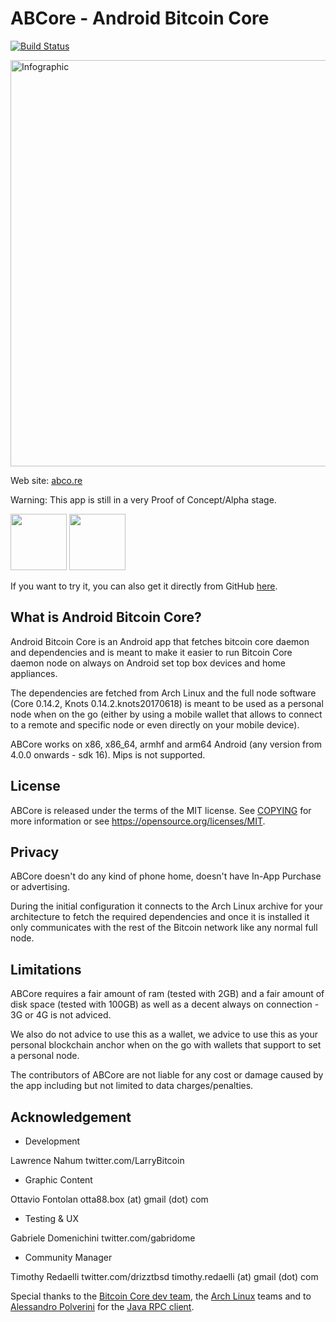 ABCore - Android Bitcoin Core
=============================

[![Build Status](https://travis-ci.org/greenaddress/abcore.svg?branch=master)](https://travis-ci.org/greenaddress/abcore)

<a href="http://abco.re"> <img src="http://abco.re/assets/images/schema.png" alt="Infographic" width="650" height="650"></a>

Web site: <a href="http://abco.re">abco.re</a>

Warning: This app is still in a very Proof of Concept/Alpha stage.

<a href="https://f-droid.org/packages/com.greenaddress.abcore/" target="_blank">
<img src="https://f-droid.org/badge/get-it-on.png" height="90"/></a>
<a href="https://play.google.com/apps/testing/com.greenaddress.abcore" target="_blank">
<img src="https://play.google.com/intl/en_us/badges/images/generic/en-play-badge.png" height="90"/></a>

If you want to try it, you can also get it directly from GitHub [here](https://github.com/greenaddress/abcore/releases/tag/v0.59alphaPoC).

What is Android Bitcoin Core?
-----------------------------

Android Bitcoin Core is an Android app that fetches bitcoin core daemon and dependencies and is meant to make it easier 
to run Bitcoin Core daemon node on always on Android set top box devices and home appliances.

The dependencies are fetched from Arch Linux and the full node software (Core 0.14.2, Knots 0.14.2.knots20170618) is meant to be used as a personal node when on the go (either by using a mobile wallet that allows to connect to a remote and specific node or even directly on your mobile device).

ABCore works on x86, x86_64, armhf and arm64 Android (any version from 4.0.0 onwards - sdk 16). Mips is not supported.

License
-------

ABCore is released under the terms of the MIT license. See [COPYING](COPYING) for more
information or see https://opensource.org/licenses/MIT.

Privacy
-------

ABCore doesn't do any kind of phone home, doesn't have In-App Purchase or advertising.

During the initial configuration it connects to the Arch Linux archive for your architecture to fetch the required dependencies and once it is installed it only communicates with the rest of the Bitcoin network like any normal full node.

Limitations
-----------

ABCore requires a fair amount of ram (tested with 2GB) and a fair amount of disk space (tested with 100GB) as well as a decent always on connection - 3G or 4G is not adviced.

We also do not advice to use this as a wallet, we advice to use this as your personal blockchain anchor when on the go with wallets that support to set a personal node.

The contributors of ABCore are not liable for any cost or damage caused by the app including but not limited to data charges/penalties.

Acknowledgement
---------------

- Development

Lawrence Nahum
twitter.com/LarryBitcoin

- Graphic Content

Ottavio Fontolan
otta88.box (at) gmail (dot) com

- Testing & UX

Gabriele Domenichini
twitter.com/gabridome

- Community Manager

Timothy Redaelli
twitter.com/drizztbsd
timothy.redaelli (at) gmail (dot) com

Special thanks to the [Bitcoin Core dev team](https://bitcoincore.org/), the [Arch Linux](https://www.archlinux.org/) teams and to [Alessandro Polverini](https://github.com/Polve) for the [Java RPC client](https://github.com/Polve/JavaBitcoindRpcClient).
